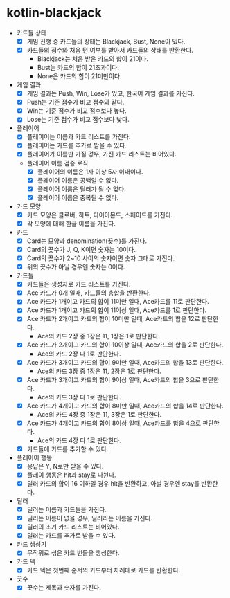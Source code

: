 # kotlin-blackjack

- 카드들 상태
    - [X] 게임 진행 중 카드들의 상태는 Blackjack, Bust, None이 있다.
    - [X] 카드들의 점수와 처음 턴 여부를 받아서 카드들의 상태를 반환한다.
      - Blackjack는 처음 받은 카드의 합이 21이다.
      - Bust는 카드의 합이 21초과이다.
      - None은 카드의 합이 21미만이다.
- 게임 결과
    - [X] 게임 결과는 Push, Win, Lose가 있고, 한국어 게임 결과를 가진다.
    - [X] Push는 기준 점수가 비교 점수와 같다.
    - [X] Win는 기준 점수가 비교 점수보다 높다.
    - [X] Lose는 기준 점수가 비교 점수보다 낮다.
- 플레이어
    - [X] 플레이어는 이름과 카드 리스트를 가진다.
    - [X] 플레이어는 카드를 추가로 받을 수 있다.
    - [X] 플레이어가 이름만 가질 경우, 가진 카드 리스트는 비어있다.
    - 플레이어 이름 검증 로직
        - [X] 플레이어의 이름은 1자 이상 5자 이내이다.
        - [X] 플레이어 이름은 공백일 수 없다.
        - [X] 플레이어 이름은 딜러가 될 수 없다.
        - [X] 플레이어 이름은 중복될 수 없다.
- 카드 모양
    - [X] 카드 모양은 클로버, 하트, 다이아몬드, 스페이드를 가진다.
    - [X] 각 모양에 대해 한글 이름을 가진다.
- 카드
    - [X] Card는 모양과 denomination(끗수)를 가진다.
    - [X] Card의 끗수가 J, Q, K이면 숫자는 10이다.
    - [X] Card의 끗수가 2~10 사이의 숫자이면 숫자 그대로 가진다.
    - [X] 위의 끗수가 아닐 경우엔 숫자는 0이다.
- 카드들
    - [X] 카드들은 생성자로 카드 리스트를 가진다.
    - [X] Ace 카드가 0개 일때, 카드들의 총합을 반환한다.
    - [X] Ace 카드가 1개이고 카드의 합이 11미만 일때, Ace카드를 11로 판단한다.
    - [X] Ace 카드가 1개이고 카드의 합이 11이상 일때, Ace카드를 1로 판단한다.
    - [X] Ace 카드가 2개이고 카드의 합이 10미만 일때, Ace카드의 합을 12로 판단한다.
        - Ace의 카드 2장 중 1장은 11, 1장은 1로 판단한다.
    - [X] Ace 카드가 2개이고 카드의 합이 10이상 일때, Ace카드의 합을 2로 판단한다.
        - Ace의 카드 2장 다 1로 판단한다.
    - [X] Ace 카드가 3개이고 카드의 합이 9미만 일때, Ace카드의 합을 13로 판단한다.
        - Ace의 카드 3장 중 1장은 11, 2장은 1로 판단한다.
    - [X] Ace 카드가 3개이고 카드의 합이 9이상 일때, Ace카드의 합을 3으로 판단한다.
        - Ace의 카드 3장 다 1로 판단한다.
    - [X] Ace 카드가 4개이고 카드의 합이 8미만 일때, Ace카드의 합을 14로 판단한다.
        - Ace의 카드 4장 중 1장은 11, 3장은 1로 판단한다.
    - [X] Ace 카드가 4개이고 카드의 합이 8이상 일때, Ace카드를 합을 4으로 판단한다.
        - Ace의 카드 4장 다 1로 판단한다.
    - [X] 카드들에 카드를 추가할 수 있다.
- 플레이어 행동
    - [X] 응답은 Y, N로만 받을 수 있다.
    - [X] 플레이 행동은 hit과 stay로 나뉜다.
    - [X] 딜러 카드의 합이 16 이하일 경우 hit을 반환하고, 아닐 경우엔 stay를 반환한다.
- 딜러
    - [X] 딜러는 이름과 카드들을 가진다.
    - [X] 딜러는 이름이 없을 경우, 딜러라는 이름을 가진다.
    - [X] 딜러의 초기 카드 리스트는 비어있다.
    - [X] 딜러는 카드를 추가로 받을 수 있다.
- 카드 생성기
    - [X] 무작위로 섞은 카드 번들을 생성한다.
- 카드 덱
    - [X] 카드 덱은 첫번째 순서의 카드부터 차례대로 카드를 반환한다.
- 끗수
    - [X] 끗수는 제목과 숫자를 가진다.